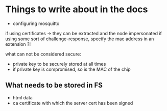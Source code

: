 # Things to write about in the docs

- configuring mosquitto

if using certificates -> they can be extracted and the node impersonated
if using some sort of challenge-response, specify the mac address in an extension ?!

what can not be considered secure:

- private key to be securely stored at all times
- if private key is compromised, so is the MAC of the chip

## What needs to be stored in FS

- html data
- ca certificate with which the server cert has been signed
